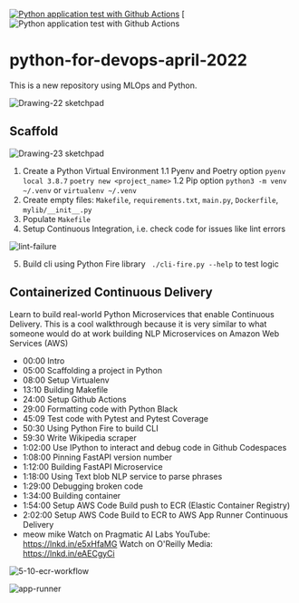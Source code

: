 [![Python application test with Github Actions](https://github.com/noahgift/python-for-devops-april-2022/actions/workflows/devops.yml/badge.svg)](https://github.com/noahgift/python-for-devops-april-2022/actions/workflows/devops.yml)
[![Python application test with Github Actions](https://codebuild.us-east-1.amazonaws.com/badges?uuid=eyJlbmNyeXB0ZWREYXRhIjoiYitYTGMvQzV3YW16TUlGc1BwbkR2UlUrSkhRMkdEZ3RUVVpWUjBXaCtiVmhhTU5kbmVxcmFJVytoamMrMklReTdDdGNtQ1VKb1hxaFNKV0NGRm13YjlrPSIsIml2UGFyYW1ldGVyU3BlYyI6IncvNEs0QXgrck43V0xwNWoiLCJtYXRlcmlhbFNldFNlcmlhbCI6MX0%3D&branch=main)

# python-for-devops-april-2022
This is a new repository using MLOps and Python.



![Drawing-22 sketchpad](https://user-images.githubusercontent.com/58792/163148696-f4fb8833-a6d9-44b2-9ce4-62f6c73aeaf4.png)


## Scaffold

![Drawing-23 sketchpad](https://user-images.githubusercontent.com/58792/163155437-bb9c6d4e-68cf-48be-a3c3-1b7bacd8a2df.png)

1. Create a Python Virtual Environment 
   1.1 Pyenv and Poetry option `pyenv local 3.8.7` `poetry new <project_name>`
   1.2 Pip option `python3 -m venv ~/.venv` or `virtualenv ~/.venv`
2. Create empty files: `Makefile`, `requirements.txt`, `main.py`, `Dockerfile`, `mylib/__init__.py`
3. Populate `Makefile`
4. Setup Continuous Integration, i.e. check code for issues like lint errors

![lint-failure](https://user-images.githubusercontent.com/58792/163162836-4d5a814a-146e-44dc-ba1c-b8d03cc5b46f.png)

5. Build cli using Python Fire library ` ./cli-fire.py --help` to test logic 

## Containerized Continuous Delivery

Learn to build real-world Python Microservices that enable Continuous Delivery. This is a cool walkthrough because it is very similar to what someone would do at work building NLP Microservices on Amazon Web Services (AWS)

* 00:00 Intro
* 05:00 Scaffolding a project in Python
* 08:00 Setup Virtualenv
* 13:10 Building Makefile
* 24:00 Setup Github Actions
* 29:00 Formatting code with Python Black
* 45:09 Test code with Pytest and Pytest Coverage
* 50:30 Using Python Fire to build CLI
* 59:30 Write Wikipedia scraper
* 1:02:00 Use IPython to interact and debug code in Github Codespaces
* 1:08:00 Pinning FastAPI version number
* 1:12:00 Building FastAPI Microservice
* 1:18:00 Using Text blob NLP service to parse phrases
* 1:29:00 Debugging broken code
* 1:34:00 Building container
* 1:54:00 Setup AWS Code Build push to ECR (Elastic Container Registry)
* 2:02:00 Setup AWS Code Build to ECR to AWS App Runner Continuous Delivery
* meow mike
Watch on Pragmatic AI Labs YouTube: https://lnkd.in/e5xHfaMG
Watch on O'Reilly Media: https://lnkd.in/eAECgyCi


![5-10-ecr-workflow](https://user-images.githubusercontent.com/58792/163280392-1de7f99a-221b-439b-b970-e84c67091ee4.png)



![app-runner](https://user-images.githubusercontent.com/58792/163263487-3e48e983-61dc-4054-b612-d2343e8b5224.png)
